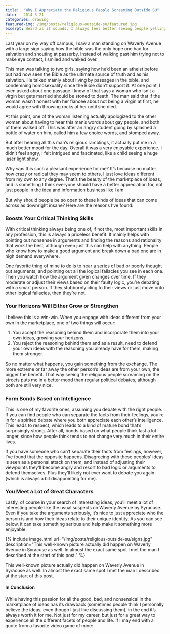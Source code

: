 ```yaml
---
title:  "Why I Appreciate the Religious People Screaming Outside SU"
date:   2014-3-21
categories: drawing
featured-img: /img/posts/religious-outside-su/featured.jpg
excerpt: Weird as it sounds, I always feel better seeing people yelling inane things near my university.
---
```


Last year on my way off campus, I saw a man standing on Waverly Avenue with a large sign saying how the bible was the only hope one had for salvation and shouting at passerby. Instead of walking past him trying not to make eye contact, I smiled and walked over.

This man was talking to two girls, saying how he’d been an atheist before but had now seen the Bible as the ultimate source of truth and as his salvation. He talked mainly about living by passages in the bible, and condemning homosexuality since the Bible didn’t support it. At one point, I even asked about one passage I know of that says a woman who isn’t a virgin but gets married should be stoned to death. The man said that if the woman wasn’t honest with her fiancee about not being a virgin at first, he would agree with throwing rocks at her until she died.

At this point, one of the woman listening actually apologized to the other woman about having to hear this man’s words about gay people, and both of them walked off. This was after an angry student going by splashed a bottle of water on him, called him a few choice words, and stomped away.

But after hearing all this man’s religious ramblings, it actually put me in a much better mood for the day. Overall it was a very enjoyable experience. I didn’t feel angry, I felt intrigued and fascinated, like a child seeing a huge laser light show.

Why was this such a pleasant experience for me? It’s because no matter how crazy or radical they may seem to others, I just love ideas different from my own to any degree. That’s the beauty of the marketplace of ideas, and is something I think everyone should have a better appreciation for, not just people in the idea and information business like I am.

But why should people be so open to these kinds of ideas that can come across as downright insane? Here are the reasons I’ve found:

### Boosts Your Critical Thinking Skills
With critical thinking always being one of, if not the, most important skills in any profession, this is always a priceless benefit. It mainly helps with pointing out nonsense in arguments and finding the reasons and rationality that work the best, although even just this can help with anything. People who know how to make a good argument and break down a bad one are in high demand everywhere.

One favorite thing of mine to do is to hear a series of bad or poorly thought out arguments, and pointing out all the logical fallacies you see in each one. Then you watch how the argument given changes over time. If they moderate or adjust their views based on their faulty logic, you’re debating with a smart person. If they stubbornly cling to their views or just move onto other logical fallacies, then they’re not.

### Your Horizons Will Either Grow or Strengthen
I believe this is a win-win. When you engage with ideas different from your own in the marketplace, one of two things will occur:

1. You accept the reasoning behind them and incorporate them into your own ideas, growing your horizons.
2. You reject the reasoning behind them and as a result, need to defend your own ideas with the reasoning you already have for them, making them stronger.

So no matter what happens, you gain something from the exchange. The more extreme or far away the other person’s ideas are from your own, the bigger the benefit. That way seeing the religious people screaming on the streets puts me in a better mood than regular political debates, although both are still very nice.

### Form Bonds Based on Intelligence

This is one of my favorite ones, assuming you debate with the right people. If you can find people who can separate the facts from their feelings, you’re in for a spirited debate where you both appreciate each other’s intelligence. This leads to respect, which leads to a kind of mature bond that’s surprisingly strong. After all, bonds based on what people think last a lot longer, since how people think tends to not change very much in their entire lives.

If you have someone who can’t separate their facts from feelings, however, I’ve found that the opposite happens. Disagreeing with these peoples’ ideas is seen as a personal attack on them, and instead of adjusting their viewpoints they’ll become angry and resort to bad logic or arguments to defend themselves. Plus they’ll likely not ever want to debate you again (which is always a bit disappointing for me).

### You Meet a Lot of Great Characters

Lastly, of course in your search of interesting ideas, you’ll meet a lot of interesting people like the usual suspects on Waverly Avenue by Syracuse. Even if you take the arguments seriously, it’s nice to just appreciate who the person is and how their ideas relate to their unique identity. As you can see below, it can take something serious and help make it something more enjoyable.

{% include image.html url="/img/posts/religious-outside-su/signs.jpg" description="This well-known picture actually did happen on Waverly Avenue in Syracuse as well. In almost the exact same spot I met the man I described at the start of this post." %}

This well-known picture actually did happen on Waverly Avenue in Syracuse as well. In almost the exact same spot I met the man I described at the start of this post.

#### In Conclusion
While having this passion for all the good, bad, and nonsensical in the marketplace of ideas has its drawback (sometimes people think I personally believe the ideas, even though I just like discussing them), in the end it’s always worth it for me. Not just for my career, but just for a great way to experience all the different facets of people and life. If I may end with a quote from a favorite video game of mine: